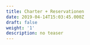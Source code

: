 ```yaml
---
title: Charter + Reservationen
date: 2019-04-14T15:03:45.000Z
draft: false
weight: '1'
description: no teaser
---
```



